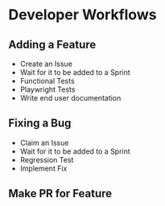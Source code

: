 # Developer Workflows
<!-- Replace all of the titles with relevant titles -->

## Adding a Feature

- Create an Issue
- Wait for it to be added to a Sprint
- Functional Tests
- Playwright Tests
- Write end user documentation

## Fixing a Bug

- Claim an Issue
- Wait for it to be added to a Sprint
- Regression Test
- Implement Fix

## Make PR for Feature
